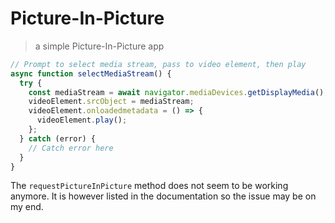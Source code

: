 # Picture-In-Picture

> a simple Picture-In-Picture app

```js
// Prompt to select media stream, pass to video element, then play
async function selectMediaStream() {
  try {
    const mediaStream = await navigator.mediaDevices.getDisplayMedia();
    videoElement.srcObject = mediaStream;
    videoElement.onloadedmetadata = () => {
      videoElement.play();
    };
  } catch (error) {
    // Catch error here
  }
}
```

The `requestPictureInPicture` method does not seem to be working anymore. It is however listed in the documentation so the issue may be on my end. 
